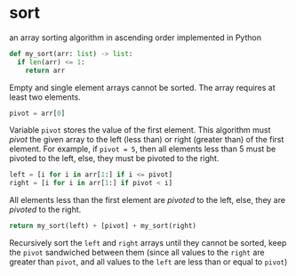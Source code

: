 # sort
an array sorting algorithm in ascending order implemented in Python
```py
def my_sort(arr: list) -> list:
  if len(arr) <= 1:
    return arr
```
Empty and single element arrays cannot be sorted. The array requires at least two elements.
```py
pivot = arr[0]
```
Variable `pivot` stores the value of the first element. This algorithm must *pivot* the given array to the left (less than) or right (greater than) of the first element. For example, if `pivot = 5`, then all elements less than 5 must be pivoted to the left, else, they must be pivoted to the right.
```py
left = [i for i in arr[1:] if i <= pivot]
right = [i for i in arr[1:] if pivot < i]
```
All elements less than the first element are *pivoted* to the left, else, they are *pivoted* to the right.
```py
return my_sort(left) + [pivot] + my_sort(right)
```
Recursively sort the `left` and `right` arrays until they cannot be sorted, keep the `pivot` sandwiched between them (since all values to the `right` are greater than `pivot`, and all values to the `left` are less than or equal to `pivot`)
